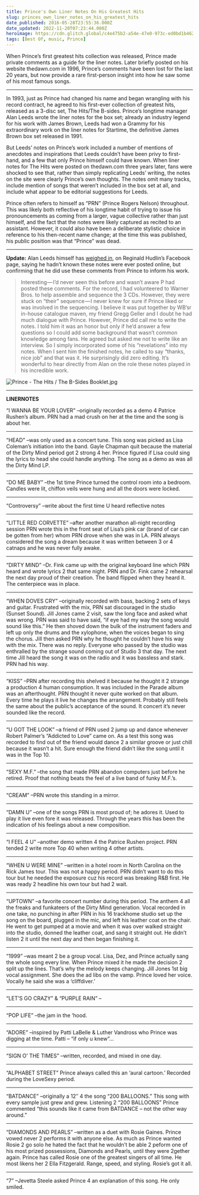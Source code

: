 ```yaml
---
title: Prince's Own Liner Notes On His Greatest Hits
slug: princes_own_liner_notes_on_his_greatest_hits
date_published: 2016-05-28T23:55:36.000Z
date_updated: 2022-11-20T07:23:44.000Z
heroimage: https://cdn.glitch.global/c4e475b2-a54e-47e0-973c-ed0bd1b46262/prince-the_hits__the_b-sides_a.jpg?v=1669869988585
tags: [Best Of, music, Prince]
---
```


When Prince’s first greatest hits collection was released, Prince made private comments as a guide for the liner notes. Later briefly posted on his website thedawn.com in 1996, Prince’s comments have been lost for the last 20 years, but now provide a rare first-person insight into how he saw some of his most famous songs.

---

In 1993, just as Prince had changed his name and began wrangling with his record contract, he agreed to his first-ever collection of greatest hits, released as a 3-disc set, The Hits/The B-sides. Prince’s longtime manager Alan Leeds wrote the liner notes for the box set; already an industry legend for his work with James Brown, Leeds had won a Grammy for his extraordinary work on the liner notes for Startime, the definitive James Brown box set released in 1991.

But Leeds’ notes on Prince’s work included a number of mentions of anecdotes and inspirations that Leeds couldn’t have been privy to first-hand, and a few that only Prince himself could have known. When liner notes for The Hits were posted on thedawn.com three years later, fans were shocked to see that, rather than simply replicating Leeds’ writing, the notes on the site were clearly Prince’s own thoughts. The notes omit many tracks, include mention of songs that weren’t included in the box set at all, and include what appear to be editorial suggestions for Leeds.

Prince often refers to himself as “PRN” (Prince Rogers Nelson) throughout. This was likely both reflective of his longtime habit of trying to issue his pronouncements as coming from a larger, vague collective rather than just himself, and the fact that the notes were likely captured as recited to an assistant. However, it could also have been a deliberate stylistic choice in reference to his then-recent name change; at the time this was published, his public position was that “Prince” was dead.

---

**Update:** Alan Leeds himself has [weighed in](https://www.facebook.com/reggie.hudlin/posts/1296208273740222?comment_id=1296304390397277&amp;comment_tracking=%7B%22tn%22%3A%22R4%22%7D), on Reginald Hudlin’s Facebook page, saying he hadn’t known these notes were ever posted online, but confirming that he did use these comments from Prince to inform his work.

> Interesting — I’d never seen this before and wasn’t aware P had posted these comments. For the record, I had volunteered to Warner Bros. to help assemble and sequence the 3 CDs. However, they were stuck on “their” sequence — I never knew for sure if Prince liked or was involved in the sequencing. I believe it was put together by WB’sr in-house catalogue maven, my friend Gregg Geller and I doubt he had much dialogue with Prince. However, Prince did call me to write the notes. I told him it was an honor but only if he’d answer a few questions so I could add some background that wasn’t common knowledge among fans. He agreed but asked me not to write like an interview. So I simply incorporated some of his “revelations” into my notes. When I sent him the finished notes, he called to say “thanks, nice job” and that was it. He surprisingly did zero editing. It’s wonderful to hear directly from Alan on the role these notes played in his incredible work.

![Prince - The Hits / The B-Sides Booklet.jpg](https://cdn.glitch.global/c4e475b2-a54e-47e0-973c-ed0bd1b46262/prince-hits-liner-notes.jpg?v=1669869988224 "detailed scan from the liner notes booklet for Prince's The Hits / The B-Sides")

---

**LINERNOTES**

“I WANNA BE YOUR LOVER” –originally recorded as a demo 4 Patrice Rushen’s album. PRN had a mad crush on her at the time and the song is about her.

---

“HEAD” –was only used as a concert tune. This song was picked as Lisa Coleman’s initiation into the band. Gayle Chapman quit because the material of the Dirty Mind period got 2 strong 4 her. Prince figured if Lisa could sing the lyrics to head she could handle anything. The song as a demo as was all the Dirty Mind LP.

---

“DO ME BABY” –the 1st time Prince turned the control room into a bedroom. Candles were lit, chiffon veils were hung and all the doors were locked.

---

“Controversy” –write about the first time U heard reflective notes

---

“LITTLE RED CORVETTE” –after another marathon all-night recording session PRN wrote this in the front seat of Lisa’s pink car (brand of car can be gotten from her) whom PRN drove when she was in LA. PRN always considered the song a dream because it was written between 3 or 4 catnaps and he was never fully awake.

---

“DIRTY MIND” –Dr. Fink came up with the original keyboard line which PRN heard and wrote lyrics 2 that same night. PRN and Dr. Fink came 2 rehearsal the next day proud of their creation. The band flipped when they heard it. The centerpiece was in place.

---

“WHEN DOVES CRY” –originally recorded with bass, backing 2 sets of keys and guitar. Frustrated with the mix, PRN sat discouraged in the studio (Sunset Sound). Jill Jones came 2 visit, saw the long face and asked what was wrong. PRN was said to have said, “if eye had my way the song would sound like this.” He then shoved down the bulk of the instrument faders and left up only the drums and the xylophone, when the voices began to sing the chorus. Jill then asked PRN why he thought he couldn’t have his way with the mix. There was no reply. Everyone who passed by the studio was enthralled by the strange sound coming out of Studio 3 that day. The next time Jill heard the song it was on the radio and it was bassless and stark. PRN had his way.

---

“KISS” –PRN after recording this shelved it because he thought it 2 strange a production 4 human consumption. It was included in the Parade album was an afterthought. PRN thought it never quite worked on that album. Every time he plays it live he changes the arrangement. Probably still feels the same about the public’s acceptance of the sound. It concert it’s never sounded like the record.

---

“U GOT THE LOOK” –a friend of PRN used 2 jump up and dance whenever Robert Palmer’s “Addicted to Love” came on. As a test this song was recorded to find out of the friend would dance 2 a similar groove or just chill because it wasn’t a hit. Sure enough the friend didn’t like the song until it was in the Top 10.

---

“SEXY M.F.” –the song that made PRN abandon computers just before he retired. Proof that nothing beats the feel of a live band of funky M.F.’s.

---

“CREAM” –PRN wrote this standing in a mirror.

---

“DAMN U” –one of the songs PRN is most proud of; he adores it. Used to play it live even fore it was released. Through the years this has been the indication of his feelings about a new composition.

---

“I FEEL 4 U” –another demo written 4 the Patrice Rushen project. PRN tended 2 write more Top 40 when writing 4 other artists.

---

“WHEN U WERE MINE” –written in a hotel room in North Carolina on the Rick James tour. This was not a happy period. PRN didn’t want to do this tour but he needed the exposure cuz his record was breaking R&B first. He was ready 2 headline his own tour but had 2 wait.

---

“UPTOWN” –a favorite concert number during this period. The anthem 4 all the freaks and funkateers of the Dirty Mind generation. Vocal recorded in one take, no punching in after PRN in his 16 trackhome studio set up the song on the board, plugged in the mic, and left his leather coat on the chair. He went to get pumped at a movie and when it was over walked straight into the studio, donned the leather coat, and sang it straight out. He didn’t listen 2 it until the next day and then began finishing it.

---

“1999” –was meant 2 be a group vocal. Lisa, Dez, and Prince actually sang the whole song every line. When Prince mixed it he made the decision 2 split up the lines. That’s why the melody keeps changing. Jill Jones 1st big vocal assignment. She does the ad libs on the vamp. Prince loved her voice. Vocally he said she was a ‘cliffdiver.’

---

“LET’S GO CRAZY” & “PURPLE RAIN” –

---

“POP LIFE” –the jam in the ‘hood.

---

“ADORE” –inspired by Patti LaBelle & Luther Vandross who Prince was digging at the time. Patti – “if only u knew”…

---

“SIGN O’ THE TIMES” –written, recorded, and mixed in one day.

---

“ALPHABET STREET” Prince always called this an ‘aural cartoon.’ Recorded during the LoveSexy period.

---

“BATDANCE” –originally a 12″ 4 the song “200 BALLOONS.” This song with every sample just grew and grew. Listening 2 “200 BALLOONS” Prince commented “this sounds like it came from BATDANCE – not the other way around.”

---

“DIAMONDS AND PEARLS” –written as a duet with Rosie Gaines. Prince vowed never 2 performs it with anyone else. As much as Prince wanted Rosie 2 go solo he hated the fact that he wouldn’t be able 2 peform one of his most prized possessions, Diamonds and Pearls, until they were 2gether again. Prince has called Rosie one of the greatest singers of all time. He most likens her 2 Ella Fitzgerald. Range, speed, and styling. Rosie’s got it all.

---

“7” –Jevetta Steele asked Prince 4 an explanation of this song. He only smiled.
